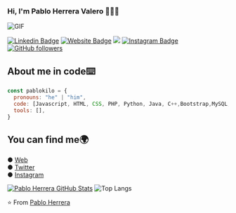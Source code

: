 ### Hi, I'm Pablo Herrera Valero 👨🏻‍💻

<img align="center" alt="GIF" src="https://media.giphy.com/media/ZVik7pBtu9dNS/giphy.gif" />

[![Linkedin Badge](https://img.shields.io/badge/-Pablo-blue?style=flat&logo=Linkedin&logoColor=white&link=https://www.linkedin.com/in/pablo-herrera-valero-90a110292/)](https://www.linkedin.com/in/pablo-herrera-valero-90a110292/)
[![Website Badge](https://img.shields.io/badge/-pablokilo.com-FF0000?style=flat&logo=Google-Chrome&logoColor=white&link=https://pablokilo.com)](https://pablokilo.com)
<a href="https://twitter.com/pablokiloyt"><img src= "https://img.shields.io/twitter/url/https/twitter.com/cloudposse.svg?style=social&label=Follow%20%40PablokiloYT" /></a>
[![Instagram Badge](https://img.shields.io/badge/-@pablokilo-purple?style=flat&logo=instagram&logoColor=white&link=https://instagram.com/pablokilo/)](https://instagram.com/pablokilo)
[![GitHub followers](https://img.shields.io/github/followers/Pablokilo.svg?style=social&label=Follow&maxAge=2592000)](https://github.com/Pablokilo?tab=followers)

## About me in code⌨️

```javascript
const pablokilo = {
  pronouns: "he" | "him",
  code: [Javascript, HTML, CSS, PHP, Python, Java, C++,Bootstrap,MySQL, WordPress ],
  tools: [],
}
```
## You can find me🌍
 ● [Web](www.pablokilo.com) <br>
 ● [Twitter](https://twitter.com/PablokiloYT) <br>
 ● [Instagram](https://www.instagram.com/pablokilo/)

 [![Pablo Herrera GitHub Stats](https://github-readme-stats.vercel.app/api?username=pablokilo&show_icons=true&count_private=true)](https://github.com/pablokilo)
![Top Langs](https://github-readme-stats.vercel.app/api/top-langs/?username=pablokilo&show_icons=true)

⭐️ From [Pablo Herrera](https://github.com/Pablokilo)

